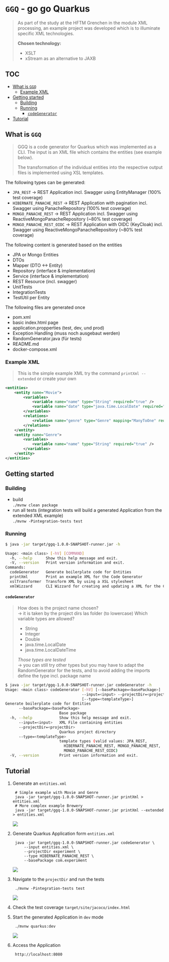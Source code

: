 # `GGQ` - go go Quarkus
> As part of the study at the HFTM Grenchen in the module XML processing, an example project was developed which is to illuminate specific XML technologies.   
>   
> **Chosen technology:**
> - XSLT
> - xStream as an alternative to JAXB 

## TOC

- [What is `GGQ`](#what-is-ggq)
  - [Example XML](#example-xml)
- [Getting started](#getting-started)
  - [Building](#building)
  - [Running](#running)
    - [`codeGenerator`  ](#codegenerator)
- [Tutorial](#tutorial)

## What is `GGQ`

> GGQ is a code generator for Quarkus which was implemented as a CLI. The input is an XML file which contains the entities (see example below).  
>  
> The transformation of the individual entities into the respective output files is implemented using XSL templates. 

The following types can be generated: 

- `JPA_REST` → REST Application incl. Swagger using EntityManager (100% test coverage)
- `HIBERNATE_PANACHE_REST` → REST Application with pagination incl. Swagger using PanacheRepository (100% test coverage)
- `MONGO_PANACHE_REST` → REST Application incl. Swagger using ReactiveMongoPanacheRepository (~80% test coverage)
- `MONGO_PANACHE_REST_OIDC` → REST Application with OIDC (KeyCloak) incl. Swagger using ReactiveMongoPanacheRepository (~80% test coverage)

The following content is generated based on the entities 

- JPA or Mongo Entities
- DTOs
- Mapper (DTO <-> Entity)
- Repository (interface & implementation)
- Service (interface & implementation)
- REST Resource (incl. swagger)
- UnitTests
- IntegrationTests
- TestUtil per Entity

The following files are generated once 

- pom.xml
- basic index.html page
- application.propperties (test, dev, und prod)
- Exception Handling (muss noch ausgebaut werden)
- RandomGenerator.java (für tests)
- README.md
- docker-compose.xml

### Example XML
> This is the simple example XML try the command `printXml --extended` or create your own

```xml
<entities>
    <entity name="Movie">
        <variables>
            <variable name="name" type="String" required="true" />
            <variable name="date" type="java.time.LocalDate" required="true" />
        </variables>
        <relations>
            <relation name="genre" type="Genre" mapping="ManyToOne" required="true" />
        </relations>
    </entity>
    <entity name="Genre">
        <variables>
            <variable name="name" type="String" required="true" />
        </variables>
    </entity>
</entities>
```

## Getting started

### Building

- build  
    `./mvnw clean package`
- run all tests (integration tests will build a generated Application from the extended XML example)  
    `./mvnw -Pintegration-tests test`

### Running

```bash
$ java -jar target/ggq-1.0.0-SNAPSHOT-runner.jar -h

Usage: <main class> [-hV] [COMMAND]
  -h, --help      Show this help message and exit.
  -V, --version   Print version information and exit.
Commands:
  codeGenerator   Generate boilerplate code for Entities
  printXml        Print an example XML for the Code Generator
  xslTransformer  Transform XML by using a XSL stylesheet
  xmlWizzard      CLI Wizzard for creating and updating a XML for the Code Generator → better edit the XML  manualy ;)
```

#### `codeGenerator`  
> How does is the project name chosen?  
→ it is taken by the project dirs las folder (to lowercase)
> Which variable types are allowed? 
> - String
> - Integer
> - Double
> - java.time.LocalDate
> - java.time.LocalDateTime
>
> *Those types are tested*  
> → you can still try other types but you may have to adapt the RandomGenerator for the tests, and to avoid adding the imports define the type incl. package name
```bash
$ java -jar target/ggq-1.0.0-SNAPSHOT-runner.jar codeGenerator -h
Usage: <main class> codeGenerator [-hV] [--basePackage=<basePackage>]
                                  --input=<input> --projectDir=<projectDir>
                                  [--type=<templateType>]
Generate boilerplate code for Entities
      --basePackage=<basePackage>
                        Base package
  -h, --help            Show this help message and exit.
      --input=<input>   XML File containing entities
      --projectDir=<projectDir>
                        Quarkus project directory
      --type=<templateType>
                        template types (valid values: JPA_REST,
                          HIBERNATE_PANACHE_REST, MONGO_PANACHE_REST,
                          MONGO_PANACHE_REST_OIDC)
  -V, --version         Print version information and exit.
```

## Tutorial

1. Generate an `entities.xml`  

        # Simple example with Movie and Genre
        java -jar target/ggq-1.0.0-SNAPSHOT-runner.jar printXml > entities.xml
        # More complex example Brewery
        java -jar target/ggq-1.0.0-SNAPSHOT-runner.jar printXml --extended > entities.xml

    ![](docs/images/1-create-entities-file.gif)

2. Generate Quarkus Application form `entities.xml`  

        java -jar target/ggq-1.0.0-SNAPSHOT-runner.jar codeGenerator \
            --input entities.xml \
            --projectDir experiment \
            --type HIBERNATE_PANACHE_REST \
            --basePackage com.experiment

    ![](docs/images/2-generate-code.gif)

3. Navigate to the `projectDir` and run the tests

        ./mvnw -Pintegration-tests test
   
    ![](docs/images/3-run-tests.gif)     
    
4. Check the test coverage `target/site/jacoco/index.html`

5. Start the generated Application in `dev` mode

        ./mvnw quarkus:dev
        
    ![](docs/images/4-run-dev-mode.gif)     
        
6. Access the Application

        http://localhost:8080 
